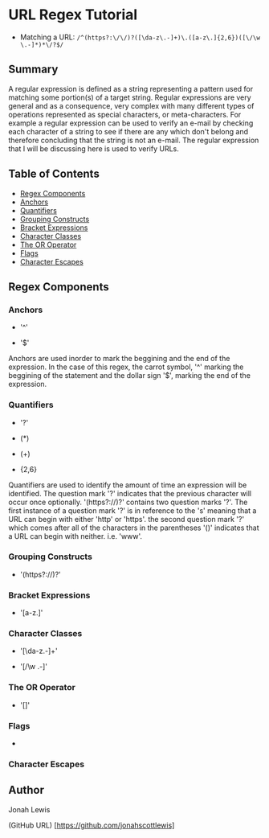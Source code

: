 # URL Regex Tutorial

* Matching a URL: `/^(https?:\/\/)?([\da-z\.-]+)\.([a-z\.]{2,6})([\/\w \.-]*)*\/?$/`

## Summary

A regular expression is defined as a string representing a pattern used for matching some portion(s) of a target string. Regular expressions are very general and as a consequence, very complex with many different types of operations represented as special characters, or meta-characters. For example a regular expression can be used to verify an e-mail by checking each character of a string to see if there are any which don't belong and therefore concluding that the string is not an e-mail. The regular expression that I will be discussing here is used to verify URLs.


## Table of Contents

- [Regex Components](#regex-components)
- [Anchors](#anchors)
- [Quantifiers](#quantifiers)
- [Grouping Constructs](#grouping-constructs)
- [Bracket Expressions](#bracket-expressions)
- [Character Classes](#character-classes)
- [The OR Operator](#the-or-operator)
- [Flags](#flags)
- [Character Escapes](#character-escapes)

## Regex Components

### Anchors

- '^'

- '$'

Anchors are used inorder to mark the beggining and the end of the expression. In the case of this regex, the carrot symbol, '^' marking the beggining of the statement and the dollar sign '$', marking the end of the expression. 

### Quantifiers

- '?'

- (*)

- (+)

- {2,6}

Quantifiers are used to identify the amount of time an expression will be identified. The question mark '?' indicates that the previous character will occur once optionally. '(https?:\/\/)?' contains two question marks '?'. The first instance of a question mark '?' is in reference to the 's' meaning that a URL can begin with either 'http' or 'https'. the second question mark '?' which comes after all of the characters in the parentheses '()' indicates that a URL can begin with neither. i.e. 'www'. 


### Grouping Constructs

- '(https?:\/\/)?'

### Bracket Expressions

- '[a-z\.]'

### Character Classes

- '[\da-z\.-]+'

- '[\/\w \.-]'


### The OR Operator

- '[]'

### Flags

- 

### Character Escapes

## Author

Jonah Lewis

(GitHub URL) [https://github.com/jonahscottlewis]